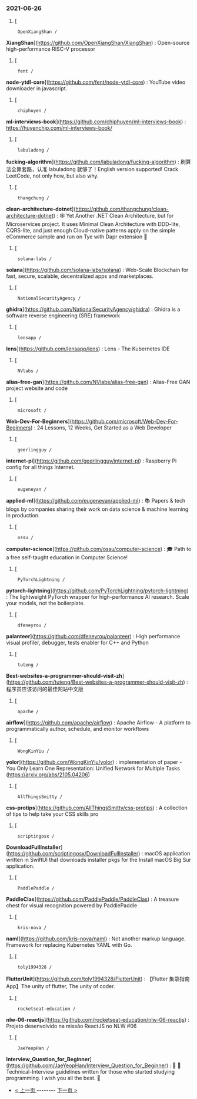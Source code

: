 ### 2021-06-26 
1. [
    

        OpenXiangShan /
**XiangShan**](https://github.com/OpenXiangShan/XiangShan) : Open-source high-performance RISC-V processor
1. [
    

        fent /
**node-ytdl-core**](https://github.com/fent/node-ytdl-core) : YouTube video downloader in javascript.
1. [
    

        chiphuyen /
**ml-interviews-book**](https://github.com/chiphuyen/ml-interviews-book) : https://huyenchip.com/ml-interviews-book/
1. [
    

        labuladong /
**fucking-algorithm**](https://github.com/labuladong/fucking-algorithm) : 刷算法全靠套路，认准 labuladong 就够了！English version supported! Crack LeetCode, not only how, but also why.
1. [
    

        thangchung /
**clean-architecture-dotnet**](https://github.com/thangchung/clean-architecture-dotnet) : 🕸 Yet Another .NET Clean Architecture, but for Microservices project. It uses Minimal Clean Architecture with DDD-lite, CQRS-lite, and just enough Cloud-native patterns apply on the simple eCommerce sample and run on Tye with Dapr extension 🍻
1. [
    

        solana-labs /
**solana**](https://github.com/solana-labs/solana) : Web-Scale Blockchain for fast, secure, scalable, decentralized apps and marketplaces.
1. [
    

        NationalSecurityAgency /
**ghidra**](https://github.com/NationalSecurityAgency/ghidra) : Ghidra is a software reverse engineering (SRE) framework
1. [
    

        lensapp /
**lens**](https://github.com/lensapp/lens) : Lens - The Kubernetes IDE
1. [
    

        NVlabs /
**alias-free-gan**](https://github.com/NVlabs/alias-free-gan) : Alias-Free GAN project website and code
1. [
    

        microsoft /
**Web-Dev-For-Beginners**](https://github.com/microsoft/Web-Dev-For-Beginners) : 24 Lessons, 12 Weeks, Get Started as a Web Developer
1. [
    

        geerlingguy /
**internet-pi**](https://github.com/geerlingguy/internet-pi) : Raspberry Pi config for all things Internet.
1. [
    

        eugeneyan /
**applied-ml**](https://github.com/eugeneyan/applied-ml) : 📚 Papers & tech blogs by companies sharing their work on data science & machine learning in production.
1. [
    

        ossu /
**computer-science**](https://github.com/ossu/computer-science) : 🎓 Path to a free self-taught education in Computer Science!
1. [
    

        PyTorchLightning /
**pytorch-lightning**](https://github.com/PyTorchLightning/pytorch-lightning) : The lightweight PyTorch wrapper for high-performance AI research. Scale your models, not the boilerplate.
1. [
    

        dfeneyrou /
**palanteer**](https://github.com/dfeneyrou/palanteer) : High performance visual profiler, debugger, tests enabler for C++ and Python
1. [
    

        tuteng /
**Best-websites-a-programmer-should-visit-zh**](https://github.com/tuteng/Best-websites-a-programmer-should-visit-zh) : 程序员应该访问的最佳网站中文版
1. [
    

        apache /
**airflow**](https://github.com/apache/airflow) : Apache Airflow - A platform to programmatically author, schedule, and monitor workflows
1. [
    

        WongKinYiu /
**yolor**](https://github.com/WongKinYiu/yolor) : implementation of paper - You Only Learn One Representation: Unified Network for Multiple Tasks (https://arxiv.org/abs/2105.04206)
1. [
    

        AllThingsSmitty /
**css-protips**](https://github.com/AllThingsSmitty/css-protips) : A collection of tips to help take your CSS skills pro
1. [
    

        scriptingosx /
**DownloadFullInstaller**](https://github.com/scriptingosx/DownloadFullInstaller) : macOS application written in SwiftUI that downloads installer pkgs for the Install macOS Big Sur application.
1. [
    

        PaddlePaddle /
**PaddleClas**](https://github.com/PaddlePaddle/PaddleClas) : A treasure chest for visual recognition powered by PaddlePaddle
1. [
    

        kris-nova /
**naml**](https://github.com/kris-nova/naml) : Not another markup language. Framework for replacing Kubernetes YAML with Go.
1. [
    

        toly1994328 /
**FlutterUnit**](https://github.com/toly1994328/FlutterUnit) : 【Flutter 集录指南 App】The unity of flutter, The unity of coder.
1. [
    

        rocketseat-education /
**nlw-06-reactjs**](https://github.com/rocketseat-education/nlw-06-reactjs) : Projeto desenvolvido na missão ReactJS no NLW #06
1. [
    

        JaeYeopHan /
**Interview_Question_for_Beginner**](https://github.com/JaeYeopHan/Interview_Question_for_Beginner) : 👦 👧 Technical-Interview guidelines written for those who started studying programming. I wish you all the best. 👾 

- [ < 上一页 ](https://github.com/able8/github-trending-daily-record/blob/master/2021-06-25.md) -------- [ 下一页 > ](https://github.com/able8/github-trending-daily-record/blob/master/2021-06-27.md)